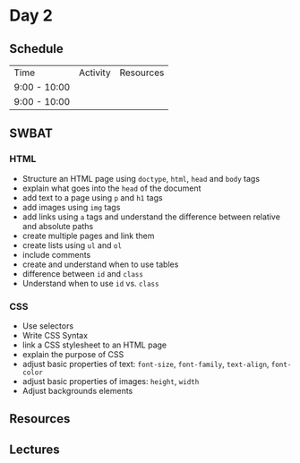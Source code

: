 # Day 2

## Schedule

<table>
    <tr>
        <td>Time</td>
        <td>Activity</td>
        <td>Resources</td>
    </tr>
    <tr>
        <td>9:00 - 10:00</td>
        <td> </td>
        <td>
        </td>
    </tr>
    <tr>
        <td>9:00 - 10:00</td>
        <td> </td>
        <td>
        </td>
    </tr>
</table>

## SWBAT

### HTML

  * Structure an HTML page using `doctype`, `html`, `head` and `body` tags
  * explain what goes into the `head` of the document
  * add text to a page using `p` and `h1` tags
  * add images using `img` tags
  * add links using `a` tags and understand the difference between relative and absolute paths
  * create multiple pages and link them
  * create lists using `ul` and `ol`
  * include comments
  * create and understand when to use tables
  * difference between `id` and `class`
  * Understand when to use `id` vs. `class`

### CSS

  * Use selectors
  * Write CSS Syntax
  * link a CSS stylesheet to an HTML page
  * explain the purpose of CSS
  * adjust basic properties of text: `font-size`, `font-family`, `text-align`, `font-color`
  * adjust basic properties of images: `height`, `width`
  * Adjust backgrounds elements

## Resources

## Lectures
